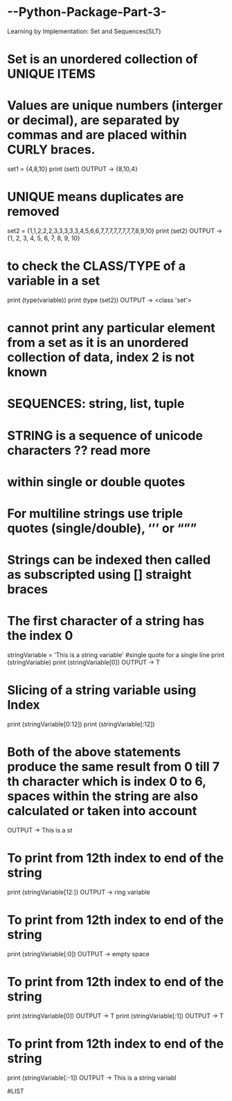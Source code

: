 # --Python-Package-Part-3-
Learning by Implementation: Set and Sequences(SLT)

# Set is an unordered collection of UNIQUE ITEMS
# Values are unique numbers (interger or decimal), are separated by commas and are placed within CURLY braces.
set1 = {4,8,10}
print (set1)
OUTPUT -> {8,10,4}

# UNIQUE means duplicates are removed
set2 = {1,1,2,2,2,3,3,3,3,3,4,5,6,6,7,7,7,7,7,7,7,7,8,9,10}
print (set2)
OUTPUT -> {1, 2, 3, 4, 5, 6, 7, 8, 9, 10}

# to check the CLASS/TYPE of a variable in a set
print (type(variable))
print (type (set2))
OUTPUT -> <class 'set'>

# cannot print any particular element from a set as it is an unordered collection of data, index 2 is not known

# SEQUENCES: string, list, tuple

# STRING is a sequence of unicode characters ?? read more
# within single or double quotes
# For multiline strings use triple quotes (single/double), ‘’’ or “””

# Strings can be indexed then called as subscripted using [] straight braces
# The first character of a string has the index 0

stringVariable = 'This is a string variable' #single quote for a single line
print (stringVariable)
print (stringVariable[0])
OUTPUT -> T

# Slicing of a string variable using Index

print (stringVariable[0:12])
print (stringVariable[:12])
# Both of the above statements produce the same result from 0 till 7 th character which is index 0 to 6, spaces within the string are also calculated or taken into account
OUTPUT -> This is a st

# To print from 12th index to end of the string
print (stringVariable[12:])
OUTPUT -> ring variable

# To print from 12th index to end of the string
print (stringVariable[:0])
OUTPUT -> empty space

# To print from 12th index to end of the string
print (stringVariable[0])
OUTPUT -> T
print (stringVariable[:1])
OUTPUT -> T

# To print from 12th index to end of the string
print (stringVariable[:-1])
OUTPUT -> This is a string variabl

#LIST


